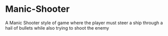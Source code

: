 Manic-Shooter
=============

A Manic Shooter style of game where the player must steer a ship through a hail of bullets while also trying to shoot the enemy
